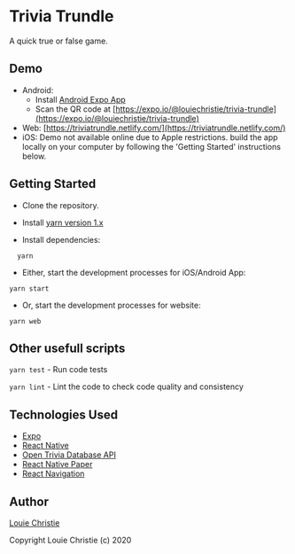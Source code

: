 # Trivia Trundle

A quick true or false game.

## Demo

- Android:
  - Install [Android Expo App](https://play.google.com/store/apps/details?id=host.exp.exponent&hl=en)
  - Scan the QR code at [https://expo.io/@louiechristie/trivia-trundle](https://expo.io/@louiechristie/trivia-trundle)
- Web: [https://triviatrundle.netlify.com/](https://triviatrundle.netlify.com/)
- iOS: Demo not available online due to Apple restrictions. build the app locally on your computer by following the 'Getting Started' instructions below.

## Getting Started

- Clone the repository.

- Install [yarn version 1.x](https://classic.yarnpkg.com/lang/en/)

- Install dependencies:

```console
  yarn
```

- Either, start the development processes for iOS/Android App:

```console
yarn start
```

- Or, start the development processes for website:

```console
yarn web
```

## Other usefull scripts

`yarn test` - Run code tests

`yarn lint` - Lint the code to check code quality and consistency

## Technologies Used

- [Expo](https://opentdb.com/)
- [React Native](https://facebook.github.io/react-native/docs/getting-started)
- [Open Trivia Database API](https://opentdb.com/)
- [React Native Paper](https://callstack.github.io/react-native-paper/)
- [React Navigation](https://reactnavigation.org/)

## Author

[Louie Christie](https://www.louiechristie.com)

Copyright Louie Christie (c) 2020
